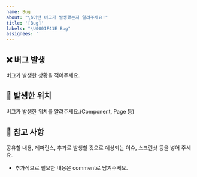 ```yaml
---
name: Bug
about: "\b어떤 버그가 발생했는지 알려주세요!"
title: '[Bug]'
labels: "\U0001F41E Bug"
assignees: ''
---
```


## ❌ 버그 발생

버그가 발생한 상황을 적어주세요.

## 🐞 발생한 위치

버그가 발생한 위치를 알려주세요.(Component, Page 등)

## 📖 참고 사항

공유할 내용, 레퍼런스, 추가로 발생할 것으로 예상되는 이슈, 스크린샷 등을 넣어 주세요.

- 추가적으로 필요한 내용은 comment로 남겨주세요.
